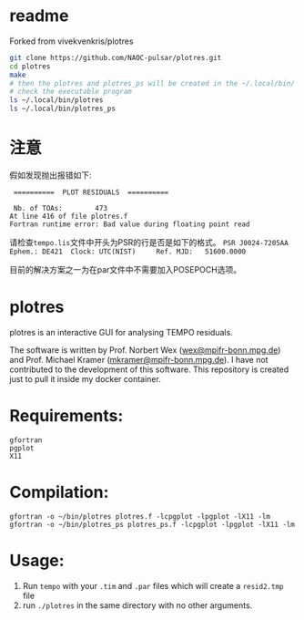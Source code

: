 # readme
Forked from vivekvenkris/plotres

```bash
git clone https://github.com/NAOC-pulsar/plotres.git
cd plotres
make
# then the plotres and plotres_ps will be created in the ~/.local/bin/
# check the executable program
ls ~/.local/bin/plotres
ls ~/.local/bin/plotres_ps
```

# 注意
假如发现抛出报错如下:
```
 ==========  PLOT RESIDUALS  ==========

 Nb. of TOAs:        473
At line 416 of file plotres.f
Fortran runtime error: Bad value during floating point read
```
请检查`tempo.lis`文件中开头为PSR的行是否是如下的格式。
`PSR J0024-7205AA  Ephem.: DE421  Clock: UTC(NIST)     Ref. MJD:   51600.0000`

目前的解决方案之一为在par文件中不需要加入POSEPOCH选项。

# plotres
plotres is an interactive GUI for analysing TEMPO residuals. 

The software is written by Prof. Norbert Wex (wex@mpifr-bonn.mpg.de) and Prof. Michael Kramer (mkramer@mpifr-bonn.mpg.de). I have not contributed to the development of this software. This repository is created just to pull it inside my docker container. 

# Requirements:
```
gfortran
pgplot
X11
```
# Compilation:
```
gfortran -o ~/bin/plotres plotres.f -lcpgplot -lpgplot -lX11 -lm
gfortran -o ~/bin/plotres_ps plotres_ps.f -lcpgplot -lpgplot -lX11 -lm 
```

# Usage:

1. Run `tempo` with your `.tim` and `.par` files which will create a `resid2.tmp` file
2. run `./plotres` in the same directory with no other arguments. 
